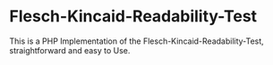 # Flesch-Kincaid-Readability-Test
This is a PHP Implementation of the Flesch-Kincaid-Readability-Test, straightforward and easy to Use.